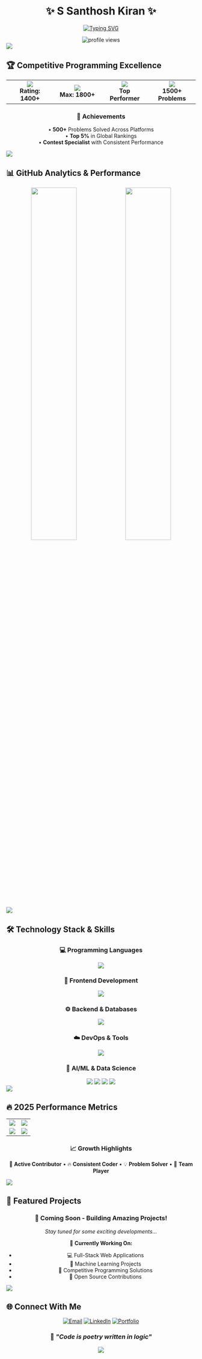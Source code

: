 <div align="center">
  
# ✨ S Santhosh Kiran ✨

[![Typing SVG](https://readme-typing-svg.herokuapp.com?font=Fira+Code&weight=500&size=24&pause=1000&color=00D9FF&center=true&vCenter=true&width=600&lines=Curious+Builder+%E2%80%A2+Problem+Solver;Competitive+Programmer;Full-Stack+Developer;Building+the+Future+with+Code)](https://git.io/typing-svg)

<img src="https://komarev.com/ghpvc/?username=santhosh&label=Profile%20Visits&color=blueviolet&style=for-the-badge" alt="profile views" />

</div>

<img src="https://user-images.githubusercontent.com/73097560/115834477-dbab4500-a447-11eb-908a-139a6edaec5c.gif">

## 🏆 Competitive Programming Excellence

<div align="center">

<table>
<tr>
<td align="center" width="25%">
<img src="https://img.shields.io/badge/Codeforces-Specialist-1F8ACB?style=for-the-badge&logo=codeforces&logoColor=white" />
<br><strong>Rating: 1400+</strong>
</td>
<td align="center" width="25%">
<img src="https://img.shields.io/badge/CodeChef-4★-orange?style=for-the-badge&logo=codechef&logoColor=white" />
<br><strong>Max: 1800+</strong>
</td>
<td align="center" width="25%">
<img src="https://img.shields.io/badge/AtCoder-Rated-blue?style=for-the-badge" />
<br><strong>Top Performer</strong>
</td>
<td align="center" width="25%">
<img src="https://img.shields.io/badge/LeetCode-Top%202%25-FFA116?style=for-the-badge&logo=leetcode&logoColor=black" />
<br><strong>1500+ Problems</strong>
</td>
</tr>
</table>

### 🎯 Achievements
• **500+** Problems Solved Across Platforms  
• **Top 5%** in Global Rankings  
• **Contest Specialist** with Consistent Performance  

</div>

<img src="https://user-images.githubusercontent.com/73097560/115834477-dbab4500-a447-11eb-908a-139a6edaec5c.gif">

## 📊 GitHub Analytics & Performance

<div align="center">

<img width="49%" src="https://github-readme-stats.vercel.app/api?username=santhosh&show_icons=true&theme=tokyonight&hide_border=true&count_private=true&include_all_commits=true" />
<img width="49%" src="https://github-readme-streak-stats.herokuapp.com/?user=santhosh&theme=tokyonight&hide_border=true" />

</div>

<img src="https://user-images.githubusercontent.com/73097560/115834477-dbab4500-a447-11eb-908a-139a6edaec5c.gif">

## 🛠️ Technology Stack & Skills

<div align="center">

### 💻 Programming Languages
<img src="https://skillicons.dev/icons?i=python,cpp,java,js,ts,go,rust" />

### 🎨 Frontend Development
<img src="https://skillicons.dev/icons?i=html,css,react,nextjs,vue,tailwind,bootstrap" />

### ⚙️ Backend & Databases
<img src="https://skillicons.dev/icons?i=nodejs,express,django,fastapi,mongodb,postgresql,redis" />

### ☁️ DevOps & Tools
<img src="https://skillicons.dev/icons?i=docker,kubernetes,aws,git,github,vscode,figma" />

### 🤖 AI/ML & Data Science
<img src="https://skillicons.dev/icons?i=tensorflow,pytorch,opencv" />
<img src="https://img.shields.io/badge/Pandas-150458?style=for-the-badge&logo=pandas&logoColor=white" />
<img src="https://img.shields.io/badge/NumPy-013243?style=for-the-badge&logo=numpy&logoColor=white" />
<img src="https://img.shields.io/badge/Scikit--Learn-F7931E?style=for-the-badge&logo=scikit-learn&logoColor=white" />

</div>

<img src="https://user-images.githubusercontent.com/73097560/115834477-dbab4500-a447-11eb-908a-139a6edaec5c.gif">

## 🔥 2025 Performance Metrics

<div align="center">

<table>
<tr>
<td align="center">
<img src="https://img.shields.io/badge/⭐_Stars_Earned-31+-yellow?style=for-the-badge" />
</td>
<td align="center">
<img src="https://img.shields.io/badge/📌_Total_Commits-144+-green?style=for-the-badge" />
</td>
</tr>
<tr>
<td align="center">
<img src="https://img.shields.io/badge/🚀_PRs_Merged-6-blue?style=for-the-badge" />
</td>
<td align="center">
<img src="https://img.shields.io/badge/🛠️_Issues_Solved-4-red?style=for-the-badge" />
</td>
</tr>
</table>

### 📈 Growth Highlights
🎯 **Active Contributor** • 🔥 **Consistent Coder** • 💡 **Problem Solver** • 🌟 **Team Player**

</div>

<img src="https://user-images.githubusercontent.com/73097560/115834477-dbab4500-a447-11eb-908a-139a6edaec5c.gif">

## 🚀 Featured Projects

<div align="center">

### 🌟 Coming Soon - Building Amazing Projects!
*Stay tuned for some exciting developments...*

📌 **Currently Working On:**
- 💻 Full-Stack Web Applications
- 🤖 Machine Learning Projects  
- 🎯 Competitive Programming Solutions
- 🚀 Open Source Contributions

</div>

<img src="https://user-images.githubusercontent.com/73097560/115834477-dbab4500-a447-11eb-908a-139a6edaec5c.gif">

## 🌐 Connect With Me

<div align="center">

[![Email](https://img.shields.io/badge/📧_Email-s.santhosh@iiitb.ac.in-red?style=for-the-badge&logo=gmail&logoColor=white)](mailto:s.santhosh@iiitb.ac.in)
[![LinkedIn](https://img.shields.io/badge/LinkedIn-0077B5?style=for-the-badge&logo=linkedin&logoColor=white)](https://linkedin.com/in/santhosh)
[![Portfolio](https://img.shields.io/badge/Portfolio-000000?style=for-the-badge&logo=About.me&logoColor=white)](https://yourportfolio.com)

### 💭 *"Code is poetry written in logic"*

<img src="https://capsule-render.vercel.app/api?type=waving&color=gradient&height=100&section=footer" />

</div>
